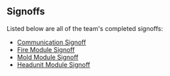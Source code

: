 ## Signoffs

Listed below are all of the team's completed signoffs:

- [Communication Signoff](https://github.com/jacksonrwoodard/HouseHealthMonitoring/blob/main/Documentation/Signoffs/php-communication-signoff.md)
- [Fire Module Signoff](https://github.com/jacksonrwoodard/HouseHealthMonitoring/blob/main/Documentation/Signoffs/jacksonwoodard-fire-signoff.md)
- [Mold Module Signoff](https://github.com/jacksonrwoodard/HouseHealthMonitoring/blob/main/Documentation/Signoffs/dylanrobbins-mold-signoff.md)
- [Headunit Module Signoff](https://github.com/jacksonrwoodard/HouseHealthMonitoring/blob/main/Documentation/Signoffs/php_headunit_signoff.md)
